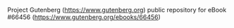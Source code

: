 Project Gutenberg (https://www.gutenberg.org) public repository for
eBook #66456 (https://www.gutenberg.org/ebooks/66456)
